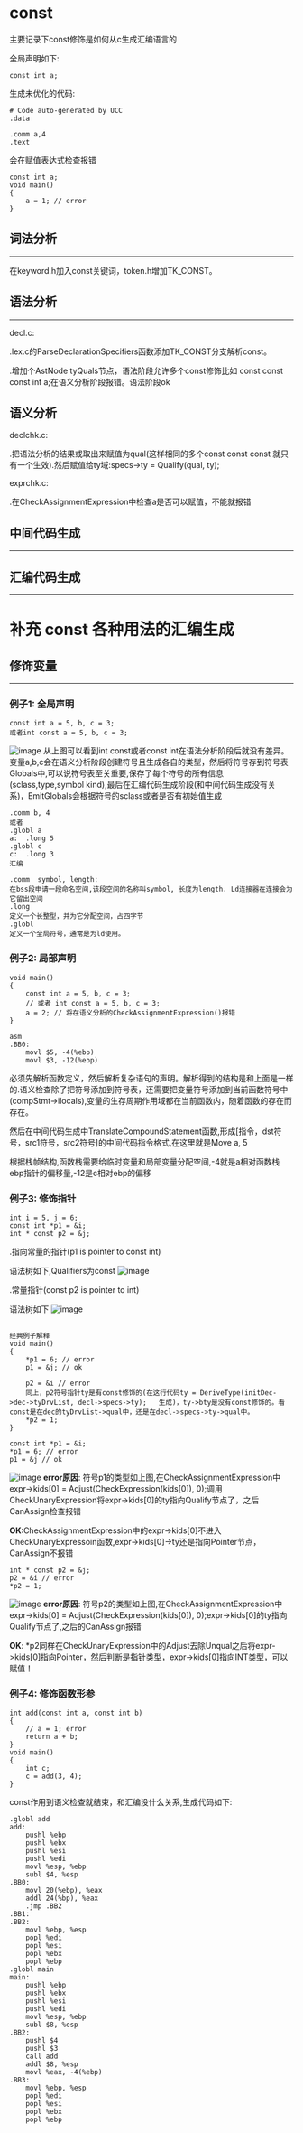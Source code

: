 # const
主要记录下const修饰是如何从c生成汇编语言的

全局声明如下:

```
const int a;
```
生成未优化的代码:
```
# Code auto-generated by UCC
.data

.comm a,4
.text
```
会在赋值表达式检查报错
```
const int a;
void main()
{
    a = 1; // error
}
```
## 词法分析
---
在keyword.h加入const关键词，token.h增加TK_CONST。

## 语法分析
---
decl.c:

.lex.c的ParseDeclarationSpecifiers函数添加TK_CONST分支解析const。

.增加个AstNode tyQuals节点，语法阶段允许多个const修饰比如 const const const int a;在语义分析阶段报错。语法阶段ok


## 语义分析

declchk.c:

.把语法分析的结果或取出来赋值为qual(这样相同的多个const const const 就只有一个生效).然后赋值给ty域:specs->ty = Qualify(qual, ty);

exprchk.c:

.在CheckAssignmentExpression中检查a是否可以赋值，不能就报错

## 中间代码生成
---

## 汇编代码生成
---


# 补充 const 各种用法的汇编生成

## 修饰变量
---
### 例子1: 全局声明
```
const int a = 5, b, c = 3;
或者int const a = 5, b, c = 3;
```
![image](./img/const.jpg)
从上图可以看到int const或者const int在语法分析阶段后就没有差异。
变量a,b,c会在语义分析阶段创建符号且生成各自的类型，然后将符号存到符号表Globals中,可以说符号表至关重要,保存了每个符号的所有信息(sclass,type,symbol kind),最后在汇编代码生成阶段(和中间代码生成没有关系)，EmitGlobals会根据符号的sclass或者是否有初始值生成
```
.comm b, 4
或者
.globl a
a:  .long 5
.globl c
c:  .long 3
汇编

.comm  symbol, length:
在bss段申请一段命名空间,该段空间的名称叫symbol, 长度为length. Ld连接器在连接会为它留出空间
.long
定义一个长整型，并为它分配空间，占四字节
.globl
定义一个全局符号，通常是为ld使用。
```
### 例子2: 局部声明
```
void main()
{
    const int a = 5, b, c = 3;
    // 或者 int const a = 5, b, c = 3;
    a = 2; // 将在语义分析的CheckAssignmentExpression()报错
}

asm
.BB0:
	movl $5, -4(%ebp)
	movl $3, -12(%ebp)
```
必须先解析函数定义，然后解析复杂语句的声明。解析得到的结构是和上面是一样的.语义检查除了把符号添加到符号表，还需要把变量符号添加到当前函数符号中(compStmt->ilocals),变量的生存周期作用域都在当前函数内，随着函数的存在而存在。

然后在中间代码生成中TranslateCompoundStatement函数,形成[指令，dst符号，src1符号，src2符号]的中间代码指令格式,在这里就是Move a, 5

根据栈帧结构,函数栈需要给临时变量和局部变量分配空间,-4就是a相对函数栈ebp指针的偏移量,-12是c相对ebp的偏移

### 例子3: 修饰指针
```
int i = 5, j = 6;
const int *p1 = &i;
int * const p2 = &j;
```
.指向常量的指针(p1 is pointer to const int)

语法树如下,Qualifiers为const
![image](img/init_pointer.jpg)

.常量指针(const p2 is pointer to int)

语法树如下
![image](img/const_pointer.jpg)
```

经典例子解释
void main()
{
    *p1 = 6; // error
    p1 = &j; // ok

    p2 = &i // error
    同上，p2符号指针ty是有const修饰的(在这行代码ty = DeriveType(initDec->dec->tyDrvList, decl->specs->ty);	生成)，ty->bty是没有const修饰的。看const是在dec的tyDrvList->qual中，还是在decl->specs->ty->qual中。
    *p2 = 1;
}
```
```
const int *p1 = &i;
*p1 = 6; // error
p1 = &j // ok
```
![image](img/pointer_to_const_type.jpg)
**error原因**: 符号p1的类型如上图,在CheckAssignmentExpression中expr->kids[0] = Adjust(CheckExpression(kids[0]), 0);调用CheckUnaryExpression将expr->kids[0]的ty指向Qualify节点了，之后CanAssign检查报错

**OK**:CheckAssignmentExpression中的expr->kids[0]不进入CheckUnaryExpressoin函数,expr->kids[0]->ty还是指向Pointer节点，CanAssign不报错
```
int * const p2 = &j;
p2 = &i // error
*p2 = 1;
```
![image](img/const_pointer_type.jpg)
**error原因**: 符号p2的类型如上图,在CheckAssignmentExpression中expr->kids[0] = Adjust(CheckExpression(kids[0]), 0);expr->kids[0]的ty指向Qualify节点了,之后的CanAssign报错

**OK**: *p2同样在CheckUnaryExpression中的Adjust去除Unqual之后将expr->kids[0]指向Pointer，然后判断是指针类型，expr->kids[0]指向INT类型，可以赋值！

### 例子4: 修饰函数形参
```
int add(const int a, const int b)
{
    // a = 1; error
    return a + b;
}
void main()
{
    int c;
    c = add(3, 4);
}
```
const作用到语义检查就结束，和汇编没什么关系,生成代码如下:
```
.globl add
add:
    pushl %ebp
    pushl %ebx
    pushl %esi
    pushl %edi
    movl %esp, %ebp
    subl $4, %esp
.BB0:
    movl 20(%ebp), %eax
    addl 24(%bp), %eax
    .jmp .BB2
.BB1:
.BB2:
    movl %ebp, %esp
    popl %edi
    popl %esi
    popl %ebx
    popl %ebp
.globl main
main:
    pushl %ebp
    pushl %ebx
    pushl %esi
    pushl %edi
    movl %esp, %ebp
    subl $8, %esp
.BB2:
    pushl $4
    pushl $3
    call add
    addl $8, %esp
    movl %eax, -4(%ebp)
.BB3:
    movl %ebp, %esp
    popl %edi
    popl %esi
    popl %ebx
    popl %ebp
```

